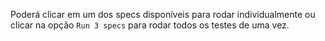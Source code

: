 
Poderá clicar em um dos specs disponíveis para rodar individualmente ou clicar na opção `Run 3 specs` para rodar todos os testes de uma vez.